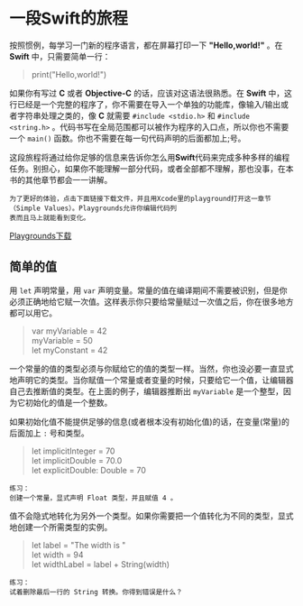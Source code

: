 # **一段Swift的旅程** #

按照惯例，每学习一门新的程序语言，都在屏幕打印一下 **"Hello,world!"** 。在 **Swift** 中，只需要简单一行：

> print("Hello,world!")

如果你有写过 **C** 或者 **Objective-C** 的话，应该对这语法很熟悉。在 **Swift** 中，这行已经是一个完整的程序了，你不需要在导入一个单独的功能库，像输入/输出或者字符串处理之类的，像 **C** 就需要 `#include <stdio.h>` 和 `#include <string.h>` 。代码书写在全局范围都可以被作为程序的入口点，所以你也不需要一个 `main()` 函数。你也不需要在每一句代码声明的后面都加上;号。

这段旅程将通过给你足够的信息来告诉你怎么用**Swift**代码来完成多种多样的编程任务。别担心，如果你不能理解一部分代码，或者全部都不理解，那也没事，在本书的其他章节都会一一讲解。
    
    为了更好的体验，点击下面链接下载文件，并且用Xcode里的playground打开这一章节（Simple Values）。Playgrounds允许你编辑代码列
    表而且马上就能看到变化。

[Playgrounds下载](https://developer.apple.com/library/content/documentation/Swift/Conceptual/Swift_Programming_Language/GuidedTour.playground.zip)

## 简单的值 ##

用 `let` 声明常量，用 `var` 声明变量。常量的值在编译期间不需要被识别，但是你必须正确地给它赋一次值。这样表示你只要给常量赋过一次值之后，你在很多地方都可以用它。

>var myVariable = 42<br>
>myVariable = 50<br>
>let myConstant = 42<br>

一个常量的值的类型必须与你赋给它的值的类型一样。当然，你也没必要一直显式地声明它的类型。当你赋值一个常量或者变量的时候，只要给它一个值，让编辑器自己去推断值的类型。在上面的例子，编辑器推断出 `myVariable` 是一个整型，因为它初始化的值是一个整数。

如果初始化值不能提供足够的信息(或者根本没有初始化值)的话，在变量(常量)的后面加上 `:` 号和类型。

>let implicitInteger = 70<br>
>let implicitDouble = 70.0<br>
>let explicitDouble: Double = 70

    练习：
    创建一个常量，显式声明 Float 类型，并且赋值 4 。

值不会隐式地转化为另外一个类型。如果你需要把一个值转化为不同的类型，显式地创建一个所需类型的实例。

>let label = "The width is "<br>
>let width = 94<br>
>let widthLabel = label + String(width)

    练习：
    试着删除最后一行的 String 转换。你得到错误是什么？